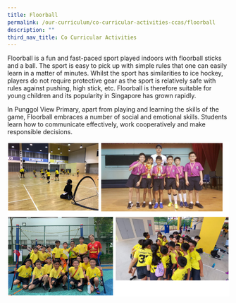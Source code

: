 ```yaml
---
title: Floorball
permalink: /our-curriculum/co-curricular-activities-ccas/floorball
description: ""
third_nav_title: Co Curricular Activities
---
```

Floorball is a fun and fast-paced sport played indoors with floorball sticks and a ball. The sport is easy to pick up with simple rules that one can easily learn in a matter of minutes. Whilst the sport has similarities to ice hockey, players do not require protective gear as the sport is relatively safe with rules against pushing, high stick, etc. Floorball is therefore suitable for young children and its popularity in Singapore has grown rapidly.  

  

In Punggol View Primary, apart from playing and learning the skills of the game, Floorball embraces a number of social and emotional skills. Students learn how to communicate effectively, work cooperatively and make responsible decisions.

![floorball](/images/floorball.png)